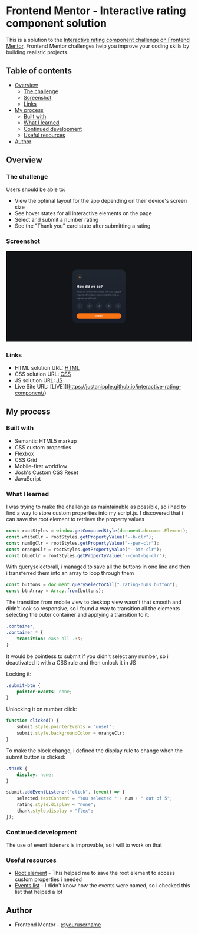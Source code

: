# Frontend Mentor - Interactive rating component solution

This is a solution to the [Interactive rating component challenge on Frontend Mentor](https://www.frontendmentor.io/challenges/interactive-rating-component-koxpeBUmI). Frontend Mentor challenges help you improve your coding skills by building realistic projects. 

## Table of contents

- [Overview](#overview)
  - [The challenge](#the-challenge)
  - [Screenshot](#screenshot)
  - [Links](#links)
- [My process](#my-process)
  - [Built with](#built-with)
  - [What I learned](#what-i-learned)
  - [Continued development](#continued-development)
  - [Useful resources](#useful-resources)
- [Author](#author)

## Overview

### The challenge

Users should be able to:

- View the optimal layout for the app depending on their device's screen size
- See hover states for all interactive elements on the page
- Select and submit a number rating
- See the "Thank you" card state after submitting a rating

### Screenshot

![](screenshot.png)

### Links

- HTML solution URL: [HTML](https://github.com/JustANipple/interactive-rating-component/blob/master/index.html)
- CSS solution URL: [CSS](https://github.com/JustANipple/interactive-rating-component/blob/master/style.css)
- JS solution URL: [JS](https://github.com/JustANipple/interactive-rating-component/blob/master/script.js)
- Live Site URL: [LIVE]](https://justanipple.github.io/interactive-rating-component/)

## My process

### Built with

- Semantic HTML5 markup
- CSS custom properties
- Flexbox
- CSS Grid
- Mobile-first workflow
- Josh's Custom CSS Reset
- JavaScript

### What I learned

I was trying to make the challenge as maintainable as possible, so i had to find a way to store custom properties into my script.js. I discovered that i can save the root element to retrieve the property values

```js
const rootStyles = window.getComputedStyle(document.documentElement);
const whiteClr = rootStyles.getPropertyValue("--h-clr");
const numBgClr = rootStyles.getPropertyValue("--par-clr");
const orangeClr = rootStyles.getPropertyValue("--btn-clr");
const blueClr = rootStyles.getPropertyValue("--cont-bg-clr");
```

With queryselectorall, i managed to save all the buttons in one line and then i transferred them into an array to loop through them

```js
const buttons = document.querySelectorAll(".rating-nums button");
const btnArray = Array.from(buttons);
```

The transition from mobile view to desktop view wasn't that smooth and didn't look so responsive, so i found a way to transition all the elements selecting the outer container and applying a transition to it:

```css
.container,
.container * {
    transition: ease all .3s;
}
```

It would be pointless to submit if you didn't select any number, so i deactivated it with a CSS rule and then unlock it in JS

Locking it:
```css
.submit-btn {
    pointer-events: none;
}
```

Unlocking it on number click:
```js
function clicked() {
    submit.style.pointerEvents = "unset";
    submit.style.backgroundColor = orangeClr;
}
```

To make the block change, i defined the display rule to change when the submit button is clicked:

```css
.thank {
    display: none;
}
```

```js
submit.addEventListener("click", (event) => {
    selected.textContent = "You selected " + num + " out of 5";
    rating.style.display = "none";
    thank.style.display = "flex";
});
```

### Continued development

The use of event listeners is improvable, so i will to work on that

### Useful resources

- [Root element](https://developer.mozilla.org/en-US/docs/Web/API/Document/rootElement) - This helped me to save the root element to access custom properties i needed
- [Events list](https://dbchung3.medium.com/add-event-listener-dom-event-types-6c10a844c9d8) - I didn't know how the events were named, so i checked this list that helped a lot

## Author

- Frontend Mentor - [@yourusername](https://www.frontendmentor.io/profile/JustANipple)
